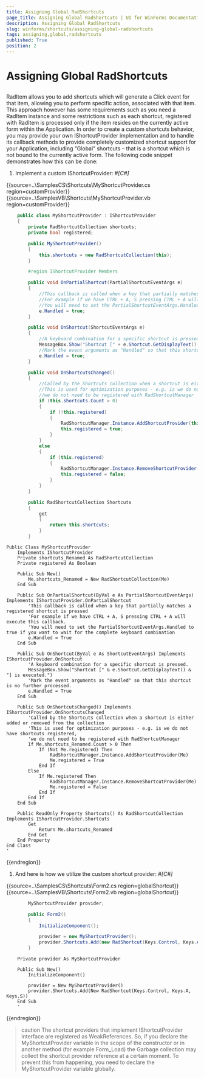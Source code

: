 ```yaml
---
title: Assigning Global RadShortcuts
page_title: Assigning Global RadShortcuts | UI for WinForms Documentation
description: Assigning Global RadShortcuts
slug: winforms/shortcuts/assigning-global-radshortcuts
tags: assigning,global,radshortcuts
published: True
position: 2
---
```


# Assigning Global RadShortcuts



## 

RadItem allows you to add shortcuts which will generate a Click event for that item, allowing you to perform specific action, associated with that item. This approach however has some requirements such as you need a RadItem instance and some restrictions such as each shortcut, registered with RadItem is processed only if the item resides on the currently active form within the Application. In order to create a custom shortcuts behavior, you may provide your own IShortcutProvider implementation and to handle its callback methods to provide completely customized shortcut support for your Application, including “Global” shortcuts – that is a shortcut which is not bound to the currently active form. The following code snippet demonstrates how this can be done:



1. Implement a custom IShortcutProvider: 
#_[C#]_

	



{{source=..\SamplesCS\Shortcuts\MyShortcutProvider.cs region=customProvider}} 
{{source=..\SamplesVB\Shortcuts\MyShortcutProvider.vb region=customProvider}} 

````C#
    public class MyShortcutProvider : IShortcutProvider
    {
        private RadShortcutCollection shortcuts;
        private bool registered;

        public MyShortcutProvider()
        {
            this.shortcuts = new RadShortcutCollection(this);
        }

        #region IShortcutProvider Members

        public void OnPartialShortcut(PartialShortcutEventArgs e)
        {
            //This callback is called when a key that partially matches a registered shortcut is pressed
            //For example if we have CTRL + A, S pressing CTRL + A will execute this callback.
            //You will need to set the PartialShortcutEventArgs.Handled to true if you want to wait for the complete keyboard combination
            e.Handled = true;
        }

        public void OnShortcut(ShortcutEventArgs e)
        {
            //A keyboard combination for a specific shortcut is pressed.
            MessageBox.Show("Shortcut [" + e.Shortcut.GetDisplayText() + "] is executed.");
            //Mark the event arguments as "Handled" so that this shortcut is no further processed.
            e.Handled = true;
        }

        public void OnShortcutsChanged()
        {
            //Called by the Shortcuts collection when a shortcut is either added or removed from the collection
            //This is used for optimization purposes - e.g. is we do not have shortcuts registered,
            //we do not need to be registered with RadShortcutManager
            if (this.shortcuts.Count > 0)
            {
                if (!this.registered)
                {
                    RadShortcutManager.Instance.AddShortcutProvider(this);
                    this.registered = true;
                }
            }
            else
            {
                if (this.registered)
                {
                    RadShortcutManager.Instance.RemoveShortcutProvider(this);
                    this.registered = false;
                }
            }
        }

        public RadShortcutCollection Shortcuts
        {
            get
            {
                return this.shortcuts;
            }
        }
````
````VB.NET
Public Class MyShortcutProvider
    Implements IShortcutProvider
    Private shortcuts_Renamed As RadShortcutCollection
    Private registered As Boolean

    Public Sub New()
        Me.shortcuts_Renamed = New RadShortcutCollection(Me)
    End Sub

    Public Sub OnPartialShortcut(ByVal e As PartialShortcutEventArgs) Implements IShortcutProvider.OnPartialShortcut
        'This callback is called when a key that partially matches a registered shortcut is pressed
        'For example if we have CTRL + A, S pressing CTRL + A will execute this callback.
        'You will need to set the PartialShortcutEventArgs.Handled to true if you want to wait for the complete keyboard combination
        e.Handled = True
    End Sub

    Public Sub OnShortcut(ByVal e As ShortcutEventArgs) Implements IShortcutProvider.OnShortcut
        'A keyboard combination for a specific shortcut is pressed.
        MessageBox.Show("Shortcut [" & e.Shortcut.GetDisplayText() & "] is executed.")
        'Mark the event arguments as "Handled" so that this shortcut is no further processed.
        e.Handled = True
    End Sub

    Public Sub OnShortcutsChanged() Implements IShortcutProvider.OnShortcutsChanged
        'Called by the Shortcuts collection when a shortcut is either added or removed from the collection
        'This is used for optimization purposes - e.g. is we do not have shortcuts registered,
        'we do not need to be registered with RadShortcutManager
        If Me.shortcuts_Renamed.Count > 0 Then
            If (Not Me.registered) Then
                RadShortcutManager.Instance.AddShortcutProvider(Me)
                Me.registered = True
            End If
        Else
            If Me.registered Then
                RadShortcutManager.Instance.RemoveShortcutProvider(Me)
                Me.registered = False
            End If
        End If
    End Sub

    Public ReadOnly Property Shortcuts() As RadShortcutCollection Implements IShortcutProvider.Shortcuts
        Get
            Return Me.shortcuts_Renamed
        End Get
    End Property
End Class
'
````

{{endregion}} 




1. And here is how we utilize the custom shortcut provider: 
#_[C#]_

	



{{source=..\SamplesCS\Shortcuts\Form2.cs region=globalShortcut}} 
{{source=..\SamplesVB\Shortcuts\Form2.vb region=globalShortcut}} 

````C#
        MyShortcutProvider provider;

        public Form2()
        {
            InitializeComponent();

            provider = new MyShortcutProvider();
            provider.Shortcuts.Add(new RadShortcut(Keys.Control, Keys.A, Keys.S));
        }
````
````VB.NET
    Private provider As MyShortcutProvider

    Public Sub New()
        InitializeComponent()

        provider = New MyShortcutProvider()
        provider.Shortcuts.Add(New RadShortcut(Keys.Control, Keys.A, Keys.S))
    End Sub
    '
````

{{endregion}} 






>caution The shortcut providers that implement IShortcutProvider interface are registered as WeakReferences. So, if you declare the MyShortcutProvider variable in the scope of the constructor or in another method (for example Form_Load) the Garbage collection may collect the shortcut provider reference at a certain moment. To prevent this from happening, you need to declare the MyShortcutProvider variable globally.
>

